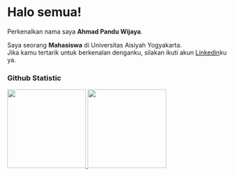 # Halo semua! 

Perkenalkan nama saya **Ahmad Pandu Wijaya**.

Saya seorang **Mahasiswa** di Universitas Aisiyah Yogyakarta.  
Jika kamu tertarik untuk berkenalan denganku, silakan ikuti akun [Linkedin](https://www.linkedin.com/in/ahmdwijy)ku ya.

### Github Statistic
<p align="left">
<a href="https://github.com/Wijayayaya">
  <img height="180em" src="https://github-readme-stats-eight-theta.vercel.app/api?username=Wijayayaya&show_icons=true&theme=algolia&include_all_commits=true&count_private=true"/>
  <img height="180em" src="https://github-readme-stats-eight-theta.vercel.app/api/top-langs/?username=Wijayayaya&layout=compact&langs_count=8&theme=algolia"/>
</a>
</p>

